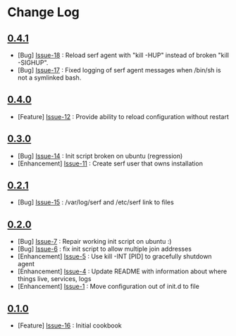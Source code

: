 Change Log
==========

[0.4.1](https://github.com/bbaugher/serf/issues?milestone=6&state=closed)
-------------------------------------------------------------------------

  * [Bug] [Issue-18](https://github.com/bbaugher/serf/issues/18) : Reload serf agent with "kill -HUP" instead of broken "kill -SIGHUP".
  * [Bug] [Issue-17](https://github.com/bbaugher/serf/issues/17) : Fixed logging of serf agent messages when /bin/sh is not a symlinked bash.

[0.4.0](https://github.com/bbaugher/serf/issues?milestone=3&state=closed)
-------------------------------------------------------------------------

  * [Feature] [Issue-12](https://github.com/bbaugher/serf/issues/12) : Provide ability to reload configuration without restart

[0.3.0](https://github.com/bbaugher/serf/issues?milestone=2&state=closed)
-------------------------------------------------------------------------

  * [Bug] [Issue-14](https://github.com/bbaugher/serf/issues/14) : Init script broken on ubuntu (regression)
  * [Enhancement] [Issue-11](https://github.com/bbaugher/serf/issues/11) : Create serf user that owns installation

[0.2.1](https://github.com/bbaugher/serf/issues?milestone=4&state=closed)
-------------------------------------------------------------------------

  * [Bug] [Issue-15](https://github.com/bbaugher/serf/issues/15) : /var/log/serf and /etc/serf link to files

[0.2.0](https://github.com/bbaugher/serf/issues?milestone=1&state=closed)
-------------------------------------------------------------------------

  * [Bug] [Issue-7](https://github.com/bbaugher/serf/issues/7) : Repair working init script on ubuntu :)
  * [Bug] [Issue-6](https://github.com/bbaugher/serf/issues/6) : fix init script to allow multiple join addresses
  * [Enhancement] [Issue-5](https://github.com/bbaugher/serf/issues/5) : Use kill -INT [PID] to gracefully shutdown agent
  * [Enhancement] [Issue-4](https://github.com/bbaugher/serf/issues/4) : Update README with information about where things live, services, logs
  * [Enhancement] [Issue-1](https://github.com/bbaugher/serf/issues/1) : Move configuration out of init.d to file

[0.1.0](https://github.com/bbaugher/serf/issues?milestone=5&state=closed)
-------------------------------------------------------------------------

  * [Feature] [Issue-16](https://github.com/bbaugher/serf/issues/16) : Initial cookbook
